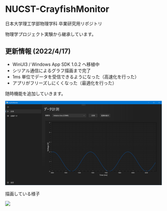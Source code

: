# NUCST-CrayfishMonitor
日本大学理工学部物理学科 卒業研究用リポジトリ

物理学プロジェクト実験から継承しています。
## 更新情報 (2022/4/17)

- WinUI3 / Windows App SDK 1.0.2 へ移植中
- シリアル通信によるグラフ描画まで完了
- 1ms 単位でデータを受信できるようになった（高速化を行った）
- アプリがフリーズしにくくなった（最適化を行った）

随時機能を追加していきます。

![](./Images/20220417/2022-04-17.png)

描画している様子

![](./Images/20220417/Animation.gif)